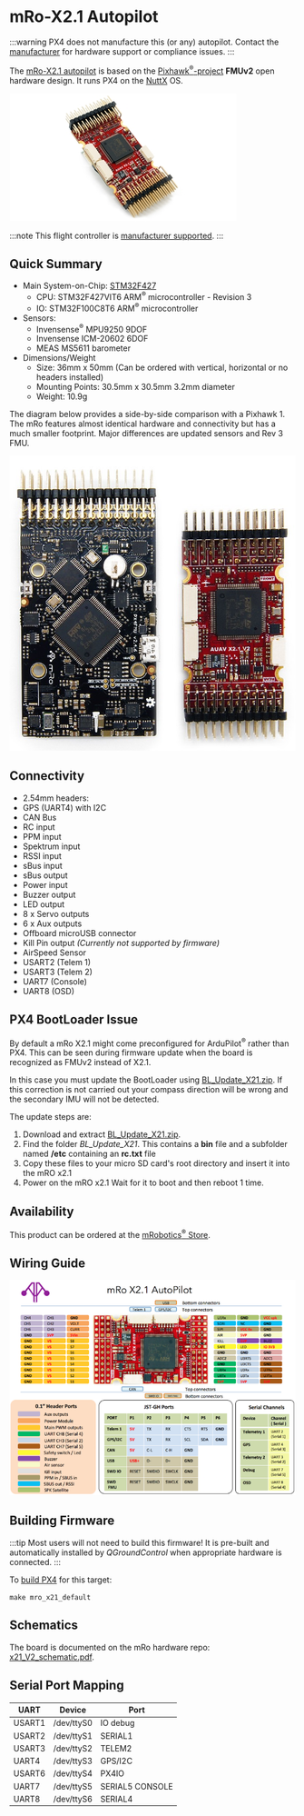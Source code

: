 # mRo-X2.1 Autopilot

:::warning PX4 does not manufacture this (or any) autopilot. Contact the [manufacturer](https://store.mrobotics.io/) for hardware support or compliance issues.
:::

The [mRo-X2.1 autopilot](http://www.mRobotics.io/) is based on the [Pixhawk<sup>&reg;</sup>-project](https://pixhawk.org/) **FMUv2** open hardware design. It runs PX4 on the [NuttX](https://nuttx.apache.org/) OS.

![mRo X2.1](../../assets/flight_controller/mro/mro_x2.1.jpg)

:::note
This flight controller is [manufacturer supported](../flight_controller/autopilot_manufacturer_supported.md).
:::

## Quick Summary

* Main System-on-Chip: [STM32F427](http://www.st.com/web/en/catalog/mmc/FM141/SC1169/SS1577/LN1789) 
  * CPU: STM32F427VIT6 ARM<sup>&reg;</sup> microcontroller - Revision 3
  * IO: STM32F100C8T6 ARM<sup>&reg;</sup> microcontroller
* Sensors: 
  * Invensense<sup>&reg;</sup> MPU9250 9DOF
  * Invensense ICM-20602 6DOF
  * MEAS MS5611 barometer
* Dimensions/Weight 
  * Size: 36mm x 50mm (Can be ordered with vertical, horizontal or no headers installed)
  * Mounting Points: 30.5mm x 30.5mm 3.2mm diameter
  * Weight: 10.9g

The diagram below provides a side-by-side comparison with a Pixhawk 1. The mRo features almost identical hardware and connectivity but has a much smaller footprint. Major differences are updated sensors and Rev 3 FMU.

![Mro Pixhawk 1 vs X2.1 comparison](../../assets/flight_controller/mro/px1_x21.jpg)

## Connectivity

* 2.54mm headers:
* GPS (UART4) with I2C
* CAN Bus
* RC input
* PPM input
* Spektrum input
* RSSI input
* sBus input
* sBus output
* Power input
* Buzzer output
* LED output
* 8 x Servo outputs
* 6 x Aux outputs
* Offboard microUSB connector
* Kill Pin output *(Currently not supported by firmware)*
* AirSpeed Sensor
* USART2 (Telem 1)
* USART3 (Telem 2)
* UART7 (Console)
* UART8 (OSD)

## PX4 BootLoader Issue

By default a mRo X2.1 might come preconfigured for ArduPilot<sup>&reg;</sup> rather than PX4. This can be seen during firmware update when the board is recognized as FMUv2 instead of X2.1.

In this case you must update the BootLoader using [BL_Update_X21.zip](https://github.com/PX4/px4_user_guide/raw/master/assets/hardware/BL_Update_X21.zip). If this correction is not carried out your compass direction will be wrong and the secondary IMU will not be detected.

The update steps are:

1. Download and extract [BL_Update_X21.zip](https://github.com/PX4/px4_user_guide/raw/master/assets/hardware/BL_Update_X21.zip).
2. Find the folder *BL_Update_X21*. This contains a **bin** file and a subfolder named **/etc** containing an **rc.txt** file
3. Copy these files to your micro SD card's root directory and insert it into the mRO x2.1
4. Power on the mRO x2.1 Wait for it to boot and then reboot 1 time.

## Availability

This product can be ordered at the [mRobotics<sup>&reg;</sup> Store](https://store.mrobotics.io/mRo-X2-1-Rev-2-p/mro-x2.1rv2-mr.htm).

## Wiring Guide

![mRo_X2.1_Wiring](../../assets/flight_controller/mro/mro_x21_wiring.png)

## Building Firmware

:::tip
Most users will not need to build this firmware! It is pre-built and automatically installed by *QGroundControl* when appropriate hardware is connected.
:::

To [build PX4](../dev_setup/building_px4.md) for this target:

    make mro_x21_default
    

## Schematics

The board is documented on the mRo hardware repo: [x21_V2_schematic.pdf](https://github.com/mRoboticsIO/Hardware/blob/master/X2.1/Docs/x21_V2_schematic.pdf).

## Serial Port Mapping

| UART   | Device     | Port            |
| ------ | ---------- | --------------- |
| USART1 | /dev/ttyS0 | IO debug        |
| USART2 | /dev/ttyS1 | SERIAL1         |
| USART3 | /dev/ttyS2 | TELEM2          |
| UART4  | /dev/ttyS3 | GPS/I2C         |
| USART6 | /dev/ttyS4 | PX4IO           |
| UART7  | /dev/ttyS5 | SERIAL5 CONSOLE |
| UART8  | /dev/ttyS6 | SERIAL4         |

<!-- Note: Got ports using https://github.com/PX4/px4_user_guide/pull/672#issuecomment-598198434 -->